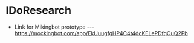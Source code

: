 # IDoResearch

- Link for Mikingbot prototype --- https://mockingbot.com/app/EkUuugfgHP4C4t4dcKELePDfqOuQ2Pb
